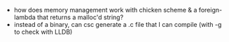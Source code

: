 - how does memory management work with chicken scheme & a foreign-lambda
  that returns a malloc'd string?
- instead of a binary, can csc generate a .c file that I can compile (with -g
  to check with LLDB)
